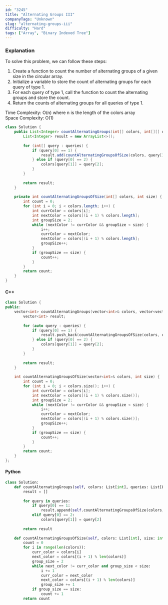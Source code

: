 ```yaml
---
id: "3245"
title: "Alternating Groups III"
companyTags: "Unknown"
slug: "alternating-groups-iii"
difficulty: "Hard"
tags: ["Array", "Binary Indexed Tree"]
---
```


### Explanation

To solve this problem, we can follow these steps:
1. Create a function to count the number of alternating groups of a given size in the circular array.
2. Initialize a variable to store the count of alternating groups for each query of type 1.
3. For each query of type 1, call the function to count the alternating groups and store the count.
4. Return the counts of alternating groups for all queries of type 1.

Time Complexity: O(n) where n is the length of the colors array  
Space Complexity: O(1)

```java
class Solution {
    public List<Integer> countAlternatingGroups(int[] colors, int[][] queries) {
        List<Integer> result = new ArrayList<>();
        
        for (int[] query : queries) {
            if (query[0] == 1) {
                result.add(countAlternatingGroupsOfSize(colors, query[1]));
            } else if (query[0] == 2) {
                colors[query[1]] = query[2];
            }
        }
        
        return result;
    }
    
    private int countAlternatingGroupsOfSize(int[] colors, int size) {
        int count = 0;
        for (int i = 0; i < colors.length; i++) {
            int currColor = colors[i];
            int nextColor = colors[(i + 1) % colors.length];
            int groupSize = 2;
            while (nextColor != currColor && groupSize < size) {
                i++;
                currColor = nextColor;
                nextColor = colors[(i + 1) % colors.length];
                groupSize++;
            }
            if (groupSize == size) {
                count++;
            }
        }
        return count;
    }
}
```

#### C++
```cpp
class Solution {
public:
    vector<int> countAlternatingGroups(vector<int>& colors, vector<vector<int>>& queries) {
        vector<int> result;
        
        for (auto query : queries) {
            if (query[0] == 1) {
                result.push_back(countAlternatingGroupsOfSize(colors, query[1]));
            } else if (query[0] == 2) {
                colors[query[1]] = query[2];
            }
        }
        
        return result;
    }
    
    int countAlternatingGroupsOfSize(vector<int>& colors, int size) {
        int count = 0;
        for (int i = 0; i < colors.size(); i++) {
            int currColor = colors[i];
            int nextColor = colors[(i + 1) % colors.size()];
            int groupSize = 2;
            while (nextColor != currColor && groupSize < size) {
                i++;
                currColor = nextColor;
                nextColor = colors[(i + 1) % colors.size()];
                groupSize++;
            }
            if (groupSize == size) {
                count++;
            }
        }
        return count;
    }
};
```

#### Python
```python
class Solution:
    def countAlternatingGroups(self, colors: List[int], queries: List[List[int]]) -> List[int]:
        result = []
        
        for query in queries:
            if query[0] == 1:
                result.append(self.countAlternatingGroupsOfSize(colors, query[1]))
            elif query[0] == 2:
                colors[query[1]] = query[2]
        
        return result
    
    def countAlternatingGroupsOfSize(self, colors: List[int], size: int) -> int:
        count = 0
        for i in range(len(colors)):
            curr_color = colors[i]
            next_color = colors[(i + 1) % len(colors)]
            group_size = 2
            while next_color != curr_color and group_size < size:
                i += 1
                curr_color = next_color
                next_color = colors[(i + 1) % len(colors)]
                group_size += 1
            if group_size == size:
                count += 1
        return count
```